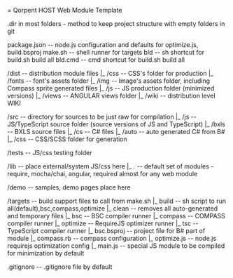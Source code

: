 = Qorpent HOST Web Module Template

.dir in most folders - method to keep project structure with empty folders in git

package.json		-- node.js configuration and defaults for optimize.js, build.bsproj
make.sh			    -- shell runner for targets
bld				    -- sh shortcut for build.sh build all
bld.cmd			    -- cmd shortcut for build.sh build all

/dist               -- distribution module files
  |_ /css 			-- CSS's folder for production
  |_ /fonts			-- font's assets folder
  |_ /img 		    -- Image's assets folder, including Compass sprite generated files
  |_ /js			-- JS production folder (minimized versions)
  |_ /views			-- ANGULAR views folder
  |_ /wiki          -- distribution level WIKI

/src                -- directory for sources to be just raw for compilation
  |_ /js			-- JS/TypeScript source folder (source versions of JS and TypeScript)
  |_ /bxls			-- BXLS source files
  |_ /cs			-- C# files
    |_ /auto        -- auto generated C# from B#
  |_ /css		    -- CSS/SCSS folder for  generation

/tests				-- JS/css testing folder

/lib 				-- place external/system JS/css here
  |_ *.*			-- default set of modules  - require, mocha/chai, angular, required almost for any web module

/demo				-- samples, demo pages place here

/targets			-- build support files to call from make.sh
  |_ build			-- sh script to run all(default),bsc,compass,optimize
  |_ clean			-- removes all auto-generated and temporary files
  |_ bsc            -- BSC compiler runner
  |_ compass        -- COMPASS compiler runner
  |_ optimize       -- RequireJS optimizer runner
  |_ tsc            -- TypeScript compiler runner
  |_ bsc.bsproj		-- project file for B# part of module
  |_ compass.rb 	-- compass configuration
  |_ optimize.js	-- node.js requirejs optimization config
  |_ main.js 		-- special JS module to be compiled for minimization by default

.gitignore			-- .gitignore file by default
